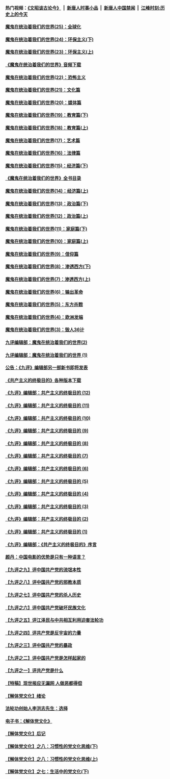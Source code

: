 #### 热门视频：[《文昭谈古论今》](https://github.com/gfw-breaker/wenzhao/blob/master/README.md?t=11080033) &nbsp;|&nbsp; [新唐人时事小品](https://github.com/gfw-breaker/ntdtv-comedy/blob/master/README.md?t=11080033) &nbsp;|&nbsp; [新唐人中国禁闻](https://github.com/gfw-breaker/ntdtv-news/blob/master/README.md?t=11080033) &nbsp;|&nbsp; [江峰时刻:历史上的今天](https://github.com/gfw-breaker/today-in-history/blob/master/README.md?t=11080033) 

#### [魔鬼在统治着我们的世界(25)：全球化](../pages/nsc422/n10788205.md?t=11080033) 

#### [魔鬼在统治着我们的世界(24)：环保主义(下)](../pages/nsc422/n10695307.md?t=11080033) 

#### [魔鬼在统治着我们的世界(23)：环保主义(上)](../pages/nsc422/n10688613.md?t=11080033) 

#### [《魔鬼在统治着我们的世界》音频下载](../pages/nsc422/n10635553.md?t=11080033) 

#### [魔鬼在统治着我们的世界(22)：恐怖主义](../pages/nsc422/n10614727.md?t=11080033) 

#### [魔鬼在统治着我们的世界(21)：文化篇](../pages/nsc422/n10597706.md?t=11080033) 

#### [魔鬼在统治着我们的世界(20)：媒体篇](../pages/nsc422/n10586579.md?t=11080033) 

#### [魔鬼在统治着我们的世界(19)：教育篇(下)](../pages/nsc422/n10564808.md?t=11080033) 

#### [魔鬼在统治着我们的世界(18)：教育篇(上)](../pages/nsc422/n10526970.md?t=11080033) 

#### [魔鬼在统治着我们的世界(17)：艺术篇](../pages/nsc422/n10499093.md?t=11080033) 

#### [魔鬼在统治着我们的世界(16)：法律篇](../pages/nsc422/n10485969.md?t=11080033) 

#### [魔鬼在统治着我们的世界(15)：经济篇(下)](../pages/nsc422/n10469975.md?t=11080033) 

#### [《魔鬼在统治着我们的世界》全书目录](../pages/nsc422/n10464261.md?t=11080033) 

#### [魔鬼在统治着我们的世界(14)：经济篇(上)](../pages/nsc422/n10457370.md?t=11080033) 

#### [魔鬼在统治着我们的世界(13)：政治篇(下)](../pages/nsc422/n10448270.md?t=11080033) 

#### [魔鬼在统治着我们的世界(12)：政治篇(上)](../pages/nsc422/n10444576.md?t=11080033) 

#### [魔鬼在统治着我们的世界(11)：家庭篇(下)](../pages/nsc422/n10440961.md?t=11080033) 

#### [魔鬼在统治着我们的世界(10)：家庭篇(上)](../pages/nsc422/n10435448.md?t=11080033) 

#### [魔鬼在统治着我们的世界(9)：信仰篇](../pages/nsc422/n10432159.md?t=11080033) 

#### [魔鬼在统治着我们的世界(8)：渗透西方(下)](../pages/nsc422/n10429603.md?t=11080033) 

#### [魔鬼在统治着我们的世界(7)：渗透西方(上)](../pages/nsc422/n10426013.md?t=11080033) 

#### [魔鬼在统治着我们的世界(6)：输出革命](../pages/nsc422/n10421536.md?t=11080033) 

#### [魔鬼在统治着我们的世界(5)：东方杀戮](../pages/nsc422/n10417707.md?t=11080033) 

#### [魔鬼在统治着我们的世界(4)：欧洲发端](../pages/nsc422/n10414890.md?t=11080033) 

#### [魔鬼在统治着我们的世界(3)：毁人36计](../pages/nsc422/n10411583.md?t=11080033) 

#### [九评编辑部：魔鬼在统治着我们的世界(2)](../pages/nsc422/n10410036.md?t=11080033) 

#### [九评编辑部：魔鬼在统治着我们的世界 (1)](../pages/nsc422/n10406825.md?t=11080033) 

#### [公告：《九评》编辑部另一部新书即将发表](../pages/nsc422/n10405104.md?t=11080033) 

#### [《共产主义的终极目的》各种版本下载](../pages/nsc422/n10022138.md?t=11080033) 

#### [《九评》编辑部：共产主义的终极目的 (12)](../pages/nsc422/n9933272.md?t=11080033) 

#### [《九评》编辑部：共产主义的终极目的 (11)](../pages/nsc422/n9924973.md?t=11080033) 

#### [《九评》编辑部：共产主义的终极目的 (10)](../pages/nsc422/n9920883.md?t=11080033) 

#### [《九评》编辑部：共产主义的终极目的 (9)](../pages/nsc422/n9916363.md?t=11080033) 

#### [《九评》编辑部：共产主义的终极目的 (8)](../pages/nsc422/n9912488.md?t=11080033) 

#### [《九评》编辑部：共产主义的终极目的 (7)](../pages/nsc422/n9901176.md?t=11080033) 

#### [《九评》编辑部：共产主义的终极目的 (6)](../pages/nsc422/n9899359.md?t=11080033) 

#### [《九评》编辑部：共产主义的终极目的 (5)](../pages/nsc422/n9893174.md?t=11080033) 

#### [《九评》编辑部：共产主义的终极目的 (4)](../pages/nsc422/n9891246.md?t=11080033) 

#### [《九评》编辑部：共产主义的终极目的 (3)](../pages/nsc422/n9879879.md?t=11080033) 

#### [《九评》编辑部：共产主义的终极目的 (2)](../pages/nsc422/n9876205.md?t=11080033) 

#### [《九评》编辑部：共产主义的终极目的 (1)](../pages/nsc422/n9865857.md?t=11080033) 

#### [《九评》编辑部：《共产主义的终极目的》序言](../pages/nsc422/n9862666.md?t=11080033) 

#### [颜丹：中国电影的优势是只有一种语言？](../pages/nsc422/n9583062.md?t=11080033) 

#### [【九评之九】评中国共产党的流氓本性](../pages/nsc422/n737542.md?t=11080033) 

#### [【九评之八】评中国共产党的邪教本质](../pages/nsc422/n735942.md?t=11080033) 

#### [【九评之七】评中国共产党的杀人历史](../pages/nsc422/n733806.md?t=11080033) 

#### [【九评之六】评中国共产党破坏民族文化](../pages/nsc422/n731667.md?t=11080033) 

#### [【九评之五】评江泽民与中共相互利用迫害法轮功](../pages/nsc422/n730058.md?t=11080033) 

#### [【九评之四】评共产党是反宇宙的力量](../pages/nsc422/n727814.md?t=11080033) 

#### [【九评之三】评中国共产党的暴政](../pages/nsc422/n725597.md?t=11080033) 

#### [【九评之二】评中国共产党是怎样起家的](../pages/nsc422/n723946.md?t=11080033) 

#### [【九评之一】评共产党是什么](../pages/nsc422/n722529.md?t=11080033) 

#### [【特稿】现世报应无漏网 人做恶都得偿](../pages/nsc422/n4215167.md?t=11080033) 

#### [【解体党文化】绪论](../pages/nsc422/n1449356.md?t=11080033) 

#### [法轮功创始人李洪志先生：选择](../pages/nsc422/n3580738.md?t=11080033) 

#### [电子书：《解体党文化》](../pages/nsc422/n1573484.md?t=11080033) 

#### [【解体党文化】后记](../pages/nsc422/n1531999.md?t=11080033) 

#### [【解体党文化】之八：习惯性的党文化思维(下)](../pages/nsc422/n1526477.md?t=11080033) 

#### [【解体党文化】之八：习惯性的党文化思维(上)](../pages/nsc422/n1520631.md?t=11080033) 

#### [【解体党文化】之七：生活中的党文化(下)](../pages/nsc422/n1513446.md?t=11080033) 

